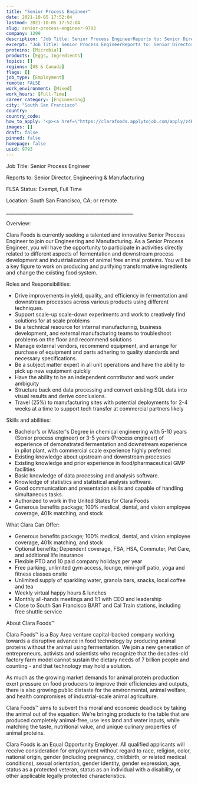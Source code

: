 ```yaml
---
title: "Senior Process Engineer"
date: 2021-10-05 17:52:04
lastmod: 2021-10-05 17:52:04
slug: senior-process-engineer-9793
company: 1299
description: "Job Title: Senior Process EngineerReports to: Senior Director, Engineering & ManufacturingFLSA Status: Exempt, Full TimeLocation: South San Francisco, CA; or remote______________________________________________________Overview:"
excerpt: "Job Title: Senior Process EngineerReports to: Senior Director, Engineering & ManufacturingFLSA Status: Exempt, Full TimeLocation: South San Francisco, CA; or remote______________________________________________________Overview:"
proteins: [Microbial]
products: [Eggs, Ingredients]
topics: []
regions: [US & Canada]
flags: []
job_type: [Employment]
remote: FALSE
work_environment: [Mixed]
work_hours: [Full-Time]
career_category: [Engineering]
city: "South San Francisco"
country: 
country_code: 
how_to_apply: "<p><a href=\"https://clarafoods.applytojob.com/apply/z4K0iLpwvD/Senior-Process-Engineer\">https://clarafoods.applytojob.com/apply/z4K0iLpwvD/Senior-Process-Engin…</a></p>"
images: []
draft: false
pinned: false
homepage: false
uuid: 9793
---
```

<p>Job Title: Senior Process Engineer</p>
<p>Reports to: Senior Director, Engineering & Manufacturing</p>
<p>FLSA Status: Exempt, Full Time</p>
<p>Location: South San Francisco, CA; or remote</p>
<p>______________________________________________________</p>
<p>Overview:</p>
<p>Clara Foods is currently seeking a talented and innovative Senior Process Engineer to join our Engineering and Manufacturing. As a Senior Process Engineer, you will have the opportunity to participate in activities directly related to different aspects of fermentation and downstream process development and industrialization of animal free animal proteins. You will be a key figure to work on producing and purifying transformative ingredients and change the existing food system.</p>
<p>Roles and Responsibilities:</p>
<ul>
<li>Drive improvements in yield, quality, and efficiency in fermentation and downstream processes across various products using different techniques.</li>
<li>Support scale-up scale-down experiments and work to creatively find solutions for at scale problems</li>
<li>Be a technical resource for internal manufacturing, business development, and external manufacturing teams to troubleshoot problems on the floor and recommend solutions</li>
<li>Manage external vendors, recommend equipment, and arrange for purchase of equipment and parts adhering to quality standards and necessary specifications.</li>
<li>Be a subject matter expert in all unit operations and have the ability to pick up new equipment quickly</li>
<li>Have the ability to be an independent contributor and work under ambiguity</li>
<li>Structure back end data processing and convert existing SQL data into visual results and derive conclusions.</li>
<li>Travel (25%) to manufacturing sites with potential deployments for 2-4 weeks at a time to support tech transfer at commercial partners likely</li>
</ul>
<p>Skills and abilities:</p>
<ul>
<li>Bachelor’s or Master's Degree in chemical engineering with 5-10 years (Senior process engineer) or 3-5 years (Process engineer) of experience of demonstrated fermentation and downstream experience in pilot plant, with commercial scale experience highly preferred</li>
<li>Existing knowledge about upstream and downstream processes </li>
<li>Existing knowledge and prior experience in food/pharmaceutical GMP facilities</li>
<li>Basic knowledge of data processing and analysis software.</li>
<li>Knowledge of statistics and statistical analysis software. </li>
<li>Good communication and presentation skills and capable of handling simultaneous tasks.</li>
<li>Authorized to work in the United States for Clara Foods</li>
<li>Generous benefits package; 100% medical, dental, and vision employee coverage, 401k matching, and stock</li>
</ul>
<p>What Clara Can Offer:</p>
<ul>
<li>Generous benefits package; 100% medical, dental, and vision employee coverage, 401k matching, and stock</li>
<li>Optional benefits; Dependent coverage, FSA, HSA, Commuter, Pet Care, and additional life insurance</li>
<li>Flexible PTO and 10 paid company holidays per year</li>
<li>Free parking, unlimited gym access, lounge, mini-golf patio, yoga and fitness classes onsite </li>
<li>Unlimited supply of sparkling water, granola bars, snacks, local coffee and tea</li>
<li>Weekly virtual happy hours & lunches</li>
<li>Monthly all-hands meetings and 1:1 with CEO and leadership</li>
<li>Close to South San Francisco BART and Cal Train stations, including free shuttle service</li>
</ul>
<p>About Clara Foods™</p>
<p>Clara Foods™ is a Bay Area venture capital-backed company working towards a disruptive advance in food technology by producing animal proteins without the animal using fermentation. We join a new generation of entrepreneurs, activists and scientists who recognize that the decades-old factory farm model cannot sustain the dietary needs of 7 billion people and counting - and that technology may hold a solution. </p>
<p>As much as the growing market demands for animal protein production exert pressure on food producers to improve their efficiencies and outputs, there is also growing public distaste for the environmental, animal welfare, and health compromises of industrial-scale animal agriculture. </p>
<p>Clara Foods™ aims to subvert this moral and economic deadlock by taking the animal out of the equation. We’re bringing products to the table that are produced completely animal-free, use less land and water inputs, while matching the taste, nutritional value, and unique culinary properties of animal proteins.</p>
<p>Clara Foods is an Equal Opportunity Employer. All qualified applicants will receive consideration for employment without regard to race, religion, color, national origin, gender (including pregnancy, childbirth, or related medical conditions), sexual orientation, gender identity, gender expression, age, status as a protected veteran, status as an individual with a disability, or other applicable legally protected characteristics.</p>
